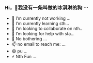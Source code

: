 ### Hi，👋我没有一条叫做的冰淇淋的狗  ···

- 🔭 I’m currently not working ...
- 🌱 I’m currently learning sth...
- 👯 I’m looking to collaborate on nth..
- 🤔 I’m looking for help with sta...
- 💬 No bothering ...
- 📫 no email to reach me: ...
- 😄 pu ...
- ⚡ Nth Fun ...




<!--
**Soo-3/soo-3** is a ✨ _special_ ✨ repository because its `README.md` (this file) appears on your GitHub profile.

Here are some ideas to get you started:

- 🔭 I’m currently working on ...
- 🌱 I’m currently learning ...
- 👯 I’m looking to collaborate on ...
- 🤔 I’m looking for help with ...
- 💬 Ask me about ...
- 📫 How to reach me: ...
- 😄 Pronouns: ...
- ⚡ Fun fact: ...
-->
